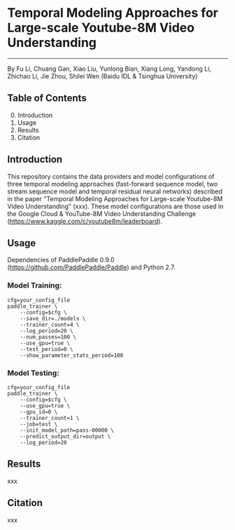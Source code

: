 # Temporal Modeling Approaches for Large-scale Youtube-8M Video Understanding
______________________________________________________________________________

By Fu Li, Chuang Gan, Xiao Liu, Yunlong Bian, Xiang Long, Yandong Li, Zhichao Li, Jie Zhou, Shilei Wen (Baidu IDL & Tsinghua University)

## Table of Contents
0. Introduction
1. Usage
2. Results
3. Citation

## Introduction
This repository contains the data providers and model configurations of three temporal modeling approaches (fast-forward sequence model, two stream sequence model and temporal residual neural networks) described in the paper "Temporal Modeling Approaches for Large-scale Youtube-8M Video Understanding" (xxx). 
These model configurations are those used in the Google Cloud & YouTube-8M Video Understanding Challenge (https://www.kaggle.com/c/youtube8m/leaderboard).

## Usage
Dependencies of PaddlePaddle 0.9.0 (https://github.com/PaddlePaddle/Paddle) and Python 2.7.

### Model Training:
```
cfg=your_config_file
paddle_trainer \
    --config=$cfg \
    --save_dir=./models \
    --trainer_count=4 \
    --log_period=20 \
    --num_passes=100 \
    --use_gpu=true \
    --test_period=0 \
    --show_parameter_stats_period=100
```

### Model Testing:
```
cfg=your_config_file
paddle_trainer \
    --config=$cfg \
    --use_gpu=true \
    --gpu_id=0 \
    --trainer_count=1 \
    --job=test \
    --init_model_path=pass-00000 \
    --predict_output_dir=output \
    --log_period=20 
```

## Results
xxx

## Citation
xxx
